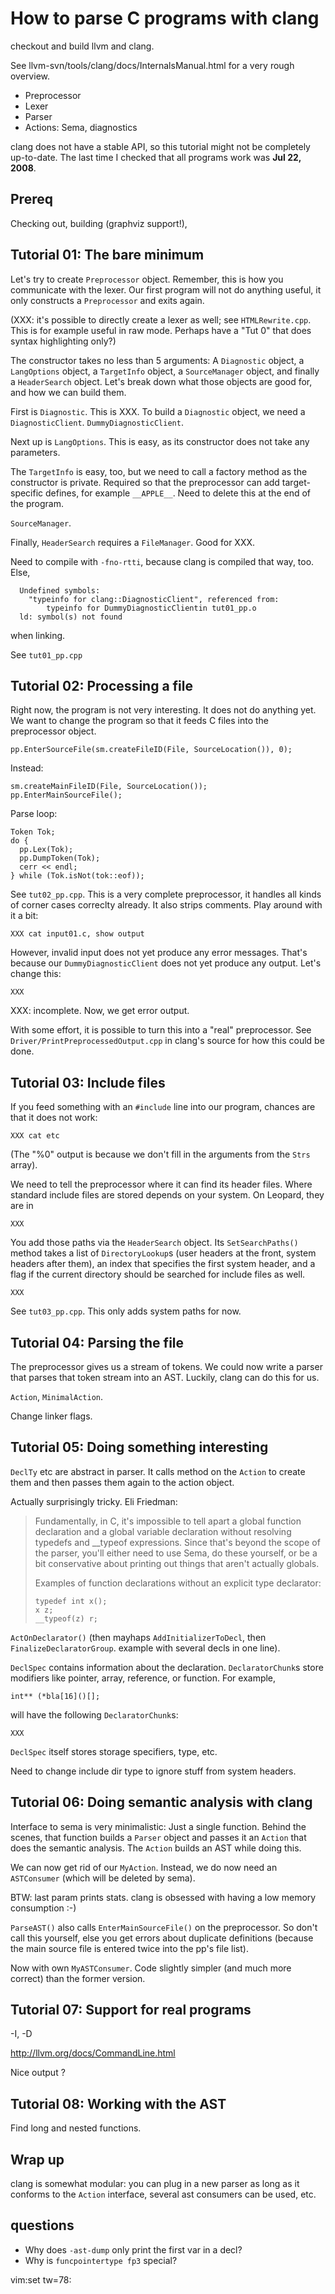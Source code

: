 How to parse C programs with clang
===

checkout and build llvm and clang.

See llvm-svn/tools/clang/docs/InternalsManual.html for a very rough overview.

* Preprocessor
* Lexer
* Parser
* Actions: Sema, diagnostics

clang does not have a stable API, so this tutorial might not be completely
up-to-date. The last time I checked that all programs work was
**Jul 22, 2008**.

Prereq
---

Checking out, building (graphviz support!), 

Tutorial 01: The bare minimum
---

Let's try to create `Preprocessor` object. Remember, this is how you
communicate with the lexer. Our first program will not do anything useful,
it only constructs a `Preprocessor` and exits again.

(XXX: it's possible to directly create a lexer as well; see `HTMLRewrite.cpp`.
This is for example useful in raw mode. Perhaps have a "Tut 0" that does
syntax highlighting only?)

The constructor takes no less than 5 arguments: A `Diagnostic` object, a
`LangOptions` object, a `TargetInfo` object, a `SourceManager` object, and
finally a `HeaderSearch` object. Let's break down what those objects are good
for, and how we can build them.

First is `Diagnostic`. This is XXX. To build a `Diagnostic` object, we need a
`DiagnosticClient`. `DummyDiagnosticClient`.

Next up is `LangOptions`. This is easy, as its constructor does not take any
parameters.

The `TargetInfo` is easy, too, but we need to call a factory method as the
constructor is private. Required so that the preprocessor can add
target-specific defines, for example `__APPLE__`.  Need to delete this at the
end of the program.

`SourceManager`.

Finally, `HeaderSearch` requires a `FileManager`. Good for XXX.

Need to compile with `-fno-rtti`, because clang is compiled that way, too. Else,

      Undefined symbols:
        "typeinfo for clang::DiagnosticClient", referenced from:
            typeinfo for DummyDiagnosticClientin tut01_pp.o
      ld: symbol(s) not found

when linking.

See `tut01_pp.cpp`

Tutorial 02: Processing a file
---

Right now, the program is not very interesting. It does not do anything yet.
We want to change the program so that it feeds C files into the preprocessor
object.

    pp.EnterSourceFile(sm.createFileID(File, SourceLocation()), 0);

Instead:

    sm.createMainFileID(File, SourceLocation());
    pp.EnterMainSourceFile();


Parse loop:

    Token Tok;
    do {
      pp.Lex(Tok);
      pp.DumpToken(Tok);
      cerr << endl;
    } while (Tok.isNot(tok::eof));

See `tut02_pp.cpp`. This is a very complete preprocessor, it handles all kinds
of corner cases correclty already. It also strips comments. Play around with
it a bit:

    XXX cat input01.c, show output

However, invalid input does not yet produce any error messages. That's because
our `DummyDiagnosticClient` does not yet produce any output. Let's change
this:

    XXX

XXX: incomplete. Now, we get error output.

With some effort, it is possible to turn this into a "real" preprocessor. See
`Driver/PrintPreprocessedOutput.cpp` in clang's source for how this could be
done.

Tutorial 03: Include files
---

If you feed something with an `#include` line into our program, chances are
that it does not work:

    XXX cat etc

(The "%0" output is because we don't fill in the arguments from the `Strs`
array).

We need to tell the preprocessor where it can find its header files. Where
standard include files are stored depends on your system. On Leopard, they are
in

    XXX

You add those paths via the `HeaderSearch` object. Its `SetSearchPaths()`
method takes a list of `DirectoryLookup`s (user headers at the front, system
headers after them), an index that specifies the first system header, and a
flag if the current directory should be searched for include files as well.

    XXX

See `tut03_pp.cpp`. This only adds system paths for now.

Tutorial 04: Parsing the file
---

The preprocessor gives us a stream of tokens. We could now write a parser that
parses that token stream into an AST. Luckily, clang can do this for us.

`Action`, `MinimalAction`.

Change linker flags.

Tutorial 05: Doing something interesting
---

`DeclTy` etc are abstract in parser. It calls method on the `Action` to create
them and then passes them again to the action object.

Actually surprisingly tricky. Eli Friedman:

> Fundamentally, in C, it's impossible to
> tell apart a global function declaration and a global variable
> declaration without resolving typedefs and __typeof expressions.
> Since that's beyond the scope of the parser, you'll either need to use
> Sema, do these yourself, or be a bit conservative about printing out
> things that aren't actually globals.
> 
> Examples of function declarations without an explicit type declarator:
> 
>     typedef int x();
>     x z;
>     __typeof(z) r;

`ActOnDeclarator()` (then mayhaps `AddInitializerToDecl`, then
`FinalizeDeclaratorGroup`. example with several decls in one line).

`DeclSpec` contains information about the declaration. `DeclaratorChunk`s
store modifiers like pointer, array, reference, or function. For example,

    int** (*bla[16]()[];

will have the following `DeclaratorChunk`s:

    XXX

`DeclSpec` itself stores storage specifiers, type, etc.

Need to change include dir type to ignore stuff from system headers.

Tutorial 06: Doing semantic analysis with clang
---

Interface to sema is very minimalistic: Just a single function. Behind the
scenes, that function builds a `Parser` object and passes it an `Action` that
does the semantic analysis. The `Action` builds an AST while doing this.

We can now get rid of our `MyAction`. Instead, we do now need an
`ASTConsumer` (which will be deleted by sema).

BTW: last param prints stats. clang is obsessed with having a low memory
consumption :-)

`ParseAST()` also calls `EnterMainSourceFile()` on the preprocessor. So don't
call this yourself, else you get errors about duplicate definitions (because
the main source file is entered twice into the pp's file list).

Now with own `MyASTConsumer`. Code slightly simpler (and much more correct)
than the former version.


Tutorial 07: Support for real programs
---

-I, -D

http://llvm.org/docs/CommandLine.html

Nice output ?

Tutorial 08: Working with the AST
---

Find long and nested functions.


Wrap up
---

clang is somewhat modular: you can plug in a new parser as long as it conforms to
the `Action` interface, several ast consumers can be used, etc.


questions
---

* Why does `-ast-dump` only print the first var in a decl?
* Why is `funcpointertype fp3` special?

 vim:set tw=78:
